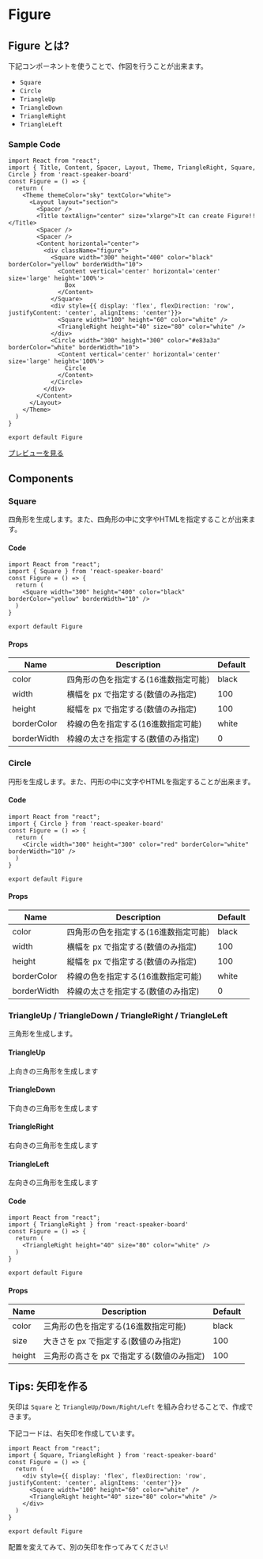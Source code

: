 # Figure

## Figure とは?

下記コンポーネントを使うことで、作図を行うことが出来ます。

- `Square`
- `Circle`
- `TriangleUp`
- `TriangleDown`
- `TriangleRight`
- `TriangleLeft` 

### Sample Code

```tsx
import React from "react";
import { Title, Content, Spacer, Layout, Theme, TriangleRight, Square, Circle } from 'react-speaker-board'
const Figure = () => {
  return (
    <Theme themeColor="sky" textColor="white">
      <Layout layout="section">
        <Spacer />
        <Title textAlign="center" size="xlarge">It can create Figure!!</Title>
        <Spacer />
        <Spacer />
        <Content horizontal="center">
          <div className="figure">
            <Square width="300" height="400" color="black" borderColor="yellow" borderWidth="10">
              <Content vertical='center' horizontal='center' size='large' height='100%'>
                Box
              </Content>
            </Square>
            <div style={{ display: 'flex', flexDirection: 'row', justifyContent: 'center', alignItems: 'center'}}>
              <Square width="100" height="60" color="white" />
              <TriangleRight height="40" size="80" color="white" />
            </div>
            <Circle width="300" height="300" color="#e83a3a" borderColor="white" borderWidth="10">
              <Content vertical='center' horizontal='center' size='large' height='100%'>
                Circle
              </Content>
            </Circle>
          </div>
        </Content>
      </Layout>
    </Theme>
  )
}

export default Figure
```

[プレビューを見る](/demo/figure)


## Components

### Square
四角形を生成します。また、四角形の中に文字やHTMLを指定することが出来ます。

#### Code

```tsx
import React from "react";
import { Square } from 'react-speaker-board'
const Figure = () => {
  return (
    <Square width="300" height="400" color="black" borderColor="yellow" borderWidth="10" />
  )
}

export default Figure
```

#### Props
| Name | Description | Default |
|----|----|----|
| color | 四角形の色を指定する(16進数指定可能) | black |
| width | 横幅を px で指定する(数値のみ指定) | 100 |
| height | 縦幅を px で指定する(数値のみ指定) | 100 |
| borderColor | 枠線の色を指定する(16進数指定可能) | white |
| borderWidth | 枠線の太さを指定する(数値のみ指定) | 0 |

### Circle
円形を生成します。また、円形の中に文字やHTMLを指定することが出来ます。

#### Code

```tsx
import React from "react";
import { Circle } from 'react-speaker-board'
const Figure = () => {
  return (
    <Circle width="300" height="300" color="red" borderColor="white" borderWidth="10" />
  )
}

export default Figure
```

#### Props
| Name | Description | Default |
|----|----|----|
| color | 四角形の色を指定する(16進数指定可能) | black |
| width | 横幅を px で指定する(数値のみ指定) | 100 |
| height | 縦幅を px で指定する(数値のみ指定) | 100 |
| borderColor | 枠線の色を指定する(16進数指定可能) | white |
| borderWidth | 枠線の太さを指定する(数値のみ指定) | 0 |

### TriangleUp / TriangleDown / TriangleRight / TriangleLeft
三角形を生成します。

#### TriangleUp
上向きの三角形を生成します

#### TriangleDown
下向きの三角形を生成します

#### TriangleRight
右向きの三角形を生成します

#### TriangleLeft
左向きの三角形を生成します


#### Code
```tsx
import React from "react";
import { TriangleRight } from 'react-speaker-board'
const Figure = () => {
  return (
    <TriangleRight height="40" size="80" color="white" />
  )
}

export default Figure
```

#### Props
| Name | Description | Default |
|----|----|----|
| color | 三角形の色を指定する(16進数指定可能) | black |
| size | 大きさを px で指定する(数値のみ指定) | 100 |
| height | 三角形の高さを px で指定する(数値のみ指定) | 100 |


## Tips: 矢印を作る
矢印は `Square` と `TriangleUp/Down/Right/Left` を組み合わせることで、作成できます。

下記コードは、右矢印を作成しています。

```tsx
import React from "react";
import { Square, TriangleRight } from 'react-speaker-board'
const Figure = () => {
  return (
    <div style={{ display: 'flex', flexDirection: 'row', justifyContent: 'center', alignItems: 'center'}}>
      <Square width="100" height="60" color="white" />
      <TriangleRight height="40" size="80" color="white" />
    </div>
  )
}

export default Figure
```

配置を変えてみて、別の矢印を作ってみてください!


